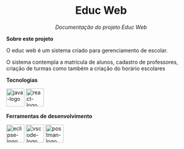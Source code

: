 <h1 align="center">Educ Web</h1>
<p align="center"><i>Documentação do projeto Educ Web</i></p>

<b>Sobre este projeto</b>

O educ web é um sistema criado para gerenciamento de escolar.

O sistema contempla a matricula de alunos, cadastro de professores, criação de turmas como também a criação do horário escolares

<b>Tecnologias</b>

<p display="inline-block">
  <img width="48" src="https://cdn-icons-png.flaticon.com/512/5968/5968282.png" alt="java-logo"/>
  <img width="48" src="https://w7.pngwing.com/pngs/18/497/png-transparent-black-and-blue-atom-icon-screenshot-react-javascript-responsive-web-design-github-angularjs-github-logo-electric-blue-signage.png" alt="react-logo"/>
</p>

<b>Ferramentas de desenvolvimento</b>

<p display="inline-block">
  <img width="48" src="https://algol.dev/wp-content/uploads/2020/10/logo-eclipse.png" alt="eclipse-logo"/>
  <img width="48" src="https://upload.wikimedia.org/wikipedia/commons/thumb/9/9a/Visual_Studio_Code_1.35_icon.svg/2048px-Visual_Studio_Code_1.35_icon.svg.png" alt="vscode-logo"/>
  <img width="48" src="https://cdn.iconscout.com/icon/free/png-256/free-postman-3521648-2945092.png?f=webp" alt="postman-logo"/>
</p>
